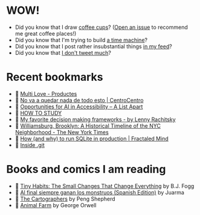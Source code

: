 # WOW!

- Did you know that I draw [coffee cups](https://papercups.mamuso.net/)? ([Open an issue](https://github.com/mamuso/papercups/issues) to recommend me great coffee places!)
- Did you know that I'm trying to build [a time machine](https://github.com/mamuso/fluxcapacitor)?
- Did you know that I post rather insubstantial things [in my feed](https://feed.mamuso.net/)?
- Did you know that [I don't tweet much](https://twitter.com/mamuso)?

# Recent bookmarks

- 👀 [Multi Love - Productes](https://multilove.es/productes/page/3)
- 👀 [No va a quedar nada de todo esto | CentroCentro](https://www.centrocentro.org/exposicion/no-va-quedar-nada-de-todo-esto)
- 👀 [Opportunities for AI in Accessibility – A List Apart](https://alistapart.com/article/opportunities-for-ai-in-accessibility/)
- 👀 [HOW TO STUDY](https://cse.buffalo.edu/~rapaport/howtostudy.html)
- 👀 [My favorite decision making frameworks - by Lenny Rachitsky](https://www.lennysnewsletter.com/p/my-favorite-decision-making-frameworks)
- 👀 [Williamsburg, Brooklyn: A Historical Timeline of the NYC Neighborhood - The New York Times](https://www.nytimes.com/interactive/2024/01/29/style/williamsburg-brooklyn-history-timeline.html#_1993-2001)
- 👀 [How (and why) to run SQLite in production | Fractaled Mind](https://fractaledmind.github.io/2023/12/23/rubyconftw/)
- 👀 [Inside .git](https://jvns.ca/blog/2024/01/26/inside-git/)


# Books and comics I am reading

- 📘 [Tiny Habits: The Small Changes That Change Everything](https://www.goodreads.com/book/show/43305818) by B.J.  Fogg
- 📘 [Al final siempre ganan los monstruos (Spanish Edition)](https://www.goodreads.com/book/show/58664090) by Juarma
- 📘 [The Cartographers](https://www.goodreads.com/book/show/56224531) by Peng Shepherd
- 📘 [Animal Farm](https://www.goodreads.com/book/show/8349198) by George Orwell

